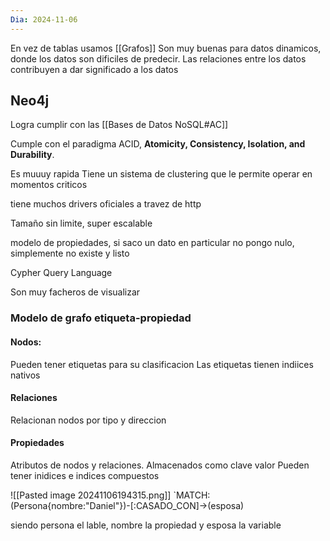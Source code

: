 ```yaml
---
Dia: 2024-11-06
---
```

En vez de tablas usamos [[Grafos]]
Son muy buenas para datos dinamicos, donde los datos son dificiles de predecir. Las relaciones entre los datos contribuyen a dar significado a los datos


## Neo4j
Logra cumplir con las [[Bases de Datos NoSQL#AC]]

Cumple con el paradigma ACID, **Atomicity, Consistency, Isolation, and Durability**.

Es muuuy rapida
Tiene un sistema de clustering que le permite operar en momentos criticos 

tiene muchos drivers oficiales a travez de http

Tamaño sin limite, super escalable

modelo de propiedades, si saco un dato en particular no pongo nulo, simplemente no existe y listo 

Cypher Query Language

Son muy facheros de visualizar

### Modelo de grafo etiqueta-propiedad 

#### Nodos: 
Pueden tener etiquetas para su clasificacion 
Las etiquetas tienen indiices nativos 

#### Relaciones 
Relacionan nodos por tipo y direccion 

#### Propiedades 
Atributos de nodos y relaciones.
Almacenados como clave valor 
Pueden tener inidices e indices compuestos

![[Pasted image 20241106194315.png]]
`MATCH:(Persona{nombre:"Daniel"})-[:CASADO_CON]->(esposa)

siendo persona el lable, nombre la propiedad y esposa la variable